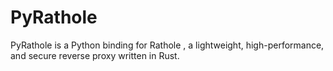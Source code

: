 # PyRathole
PyRathole is a Python binding for Rathole , a lightweight, high-performance, and secure reverse proxy written in Rust.
